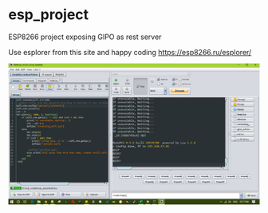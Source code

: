 # esp_project
ESP8266 project exposing GIPO as rest server

Use esplorer from this site and happy coding
https://esp8266.ru/esplorer/


![alt text](https://github.com/ganesh-bhat/esp_project/blob/master/esplorer.png)
